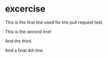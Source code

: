 # excercise
This is the first line used for the pull request test. 

This is the second line!

And the third. 

And a final 4th line. 



